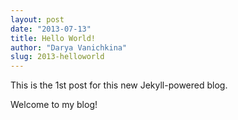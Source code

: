 ```yaml
---
layout: post
date: "2013-07-13"
title: Hello World!
author: "Darya Vanichkina"
slug: 2013-helloworld
---
```

This is the 1st post for this new Jekyll-powered blog.

Welcome to my blog!
